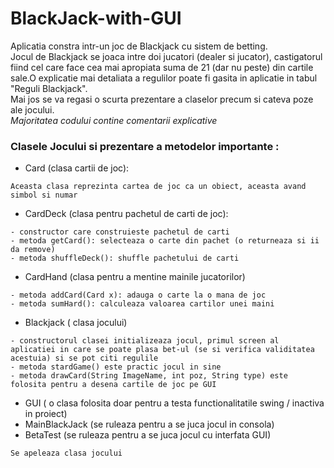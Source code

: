 # BlackJack-with-GUI
Aplicatia constra intr-un joc de Blackjack cu sistem de betting.\
Jocul de Blackjack se joaca intre doi jucatori (dealer si jucator), castigatorul fiind cel care face cea mai apropiata suma de 21 (dar nu peste) din cartile sale.O explicatie mai detaliata a regulilor poate fi gasita in aplicatie in tabul "Reguli Blackjack".\
Mai jos se va regasi o scurta prezentare a claselor precum si cateva poze ale jocului.\
_Majoritatea codului contine comentarii explicative_

### Clasele Jocului si prezentare a metodelor importante :
 - Card (clasa cartii de joc):
 ```
 Aceasta clasa reprezinta cartea de joc ca un obiect, aceasta avand simbol si numar
 ```
 - CardDeck (clasa pentru pachetul de carti de joc):
 ```
- constructor care construieste pachetul de carti
- metoda getCard(): selecteaza o carte din pachet (o returneaza si ii da remove)
- metoda shuffleDeck(): shuffle pachetului de carti
 ```
 - CardHand (clasa pentru a mentine mainile jucatorilor)
 ```
 - metoda addCard(Card x): adauga o carte la o mana de joc
 - metoda sumHard(): calculeaza valoarea cartilor unei maini
 ```
 - Blackjack ( clasa jocului)
 ```
 - constructorul clasei initializeaza jocul, primul screen al aplicatiei in care se poate plasa bet-ul (se si verifica validitatea acestuia) si se pot citi regulile
 - metoda stardGame() este practic jocul in sine
 - metoda drawCard(String ImageName, int poz, String type) este folosita pentru a desena cartile de joc pe GUI
 ```
 - GUI ( o clasa folosita doar pentru a testa functionalitatile swing / inactiva in proiect)
 - MainBlackJack (se ruleaza pentru a se juca jocul in consola)
 - BetaTest (se ruleaza pentru a se juca jocul cu interfata GUI)
  ```
  Se apeleaza clasa jocului
 ```


